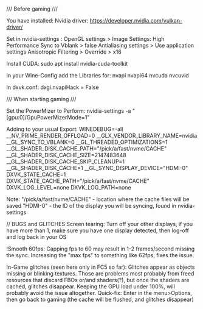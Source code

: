/// Before gaming ///

You have installed:
Nvidia driver:  https://developer.nvidia.com/vulkan-driver/


Set in nvidia-settings :
OpenGL settings > Image Settings: High Performance
Sync to Vblank > false
Antialiasing settings > Use application settings
Anisotropic Filtering > Override > x16

Install CUDA:
sudo apt install nvidia-cuda-toolkit

In your Wine-Config add the Libraries for:
nvapi
nvapi64
nvcuda
nvcuvid

In dxvk.conf:
dxgi.nvapiHack = False



/// When starting gaming ///

Set the PowerMizer to Perform:
nvidia-settings -a "[gpu:0]/GpuPowerMizerMode=1"

Adding to your usual Export:
WINEDEBUG=-all 
__NV_PRIME_RENDER_OFFLOAD=0 
__GLX_VENDOR_LIBRARY_NAME=nvidia 
__GL_SYNC_TO_VBLANK=0 
__GL_THREADED_OPTIMIZATIONS=1 
__GL_SHADER_DISK_CACHE_PATH="/pick/a/fast/nvme/CACHE" 
__GL_SHADER_DISK_CACHE_SIZE=2147483648
__GL_SHADER_DISK_CACHE_SKIP_CLEANUP=1 
__GL_SHADER_DISK_CACHE=1
__GL_SYNC_DISPLAY_DEVICE="HDMI-0"
DXVK_STATE_CACHE=1 
DXVK_STATE_CACHE_PATH="/pick/a/fast/nvme/CACHE"
DXVK_LOG_LEVEL=none 
DXVK_LOG_PATH=none


Note:
"/pick/a/fast/nvme/CACHE" - location where the cache files will be saved
"HDMI-0" - the ID of the display you will be syncing, found in nvidia-settings


// BUGS and GLITCHES
Screen tearing:
Turn off your other displays, if you have more than 1, make sure you have one display detected,
then log-off and log back in your OS

!Smooth 60fps:
Capping fps to 60 may result in 1-2 frames/second missing the sync.
Increasing the "max fps" to something like 62fps, fixes the issue.

In-Game glitches (seen here only in FC5 so far):
Glitches appear as objects missing or blinking textures.
Those are problems most probably from freed resources that discard FBOs or/and shaders(?), 
but once the shaders are cached, glitches disappear. 
Keeping the GPU load under 100%, will probably avoid the issue altogether.
Quick-fix: Enter in the menu>Options, then go back to gaming (the cache will be flushed, and glitches disappear)
